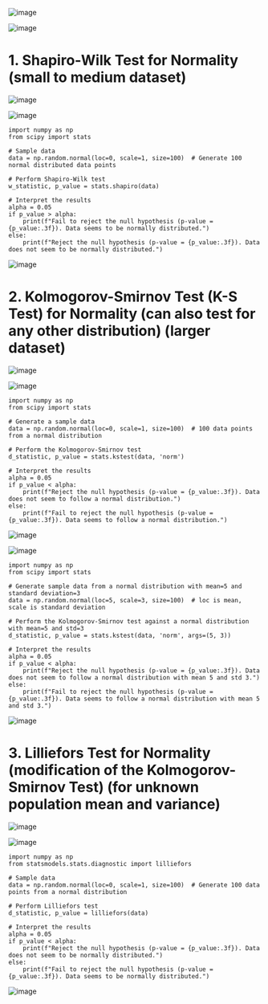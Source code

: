 ![image](https://github.com/yangshiteng/Data-Science-Learning-Path/assets/60442877/2eb0a29b-5744-4ed5-a1dc-e4d21e52f9b1)

![image](https://github.com/yangshiteng/Data-Science-Learning-Path/assets/60442877/c960db93-4776-49fb-a557-69b1ba2aa1f0)

# 1. Shapiro-Wilk Test for Normality (small to medium dataset)

![image](https://github.com/yangshiteng/Data-Science-Learning-Path/assets/60442877/5c2ce78a-b8ca-404f-9ff2-af5e542f5231)

![image](https://github.com/yangshiteng/Data-Science-Learning-Path/assets/60442877/57d4a7e5-a2e5-4f58-8af5-536479d01c72)

    import numpy as np
    from scipy import stats
    
    # Sample data
    data = np.random.normal(loc=0, scale=1, size=100)  # Generate 100 normal distributed data points
    
    # Perform Shapiro-Wilk test
    w_statistic, p_value = stats.shapiro(data)
    
    # Interpret the results
    alpha = 0.05
    if p_value > alpha:
        print(f"Fail to reject the null hypothesis (p-value = {p_value:.3f}). Data seems to be normally distributed.")
    else:
        print(f"Reject the null hypothesis (p-value = {p_value:.3f}). Data does not seem to be normally distributed.")

![image](https://github.com/yangshiteng/Data-Science-Learning-Path/assets/60442877/4acc34ec-bebf-40e1-9470-536b4b2db9ec)

# 2. Kolmogorov-Smirnov Test (K-S Test) for Normality (can also test for any other distribution) (larger dataset)

![image](https://github.com/yangshiteng/Data-Science-Learning-Path/assets/60442877/66ac63da-adde-4812-b1b9-a550e121dac9)

![image](https://github.com/yangshiteng/Data-Science-Learning-Path/assets/60442877/7576b0b8-fd4e-479d-b333-5b8246751da6)

    import numpy as np
    from scipy import stats
    
    # Generate a sample data
    data = np.random.normal(loc=0, scale=1, size=100)  # 100 data points from a normal distribution
    
    # Perform the Kolmogorov-Smirnov test
    d_statistic, p_value = stats.kstest(data, 'norm')
    
    # Interpret the results
    alpha = 0.05
    if p_value < alpha:
        print(f"Reject the null hypothesis (p-value = {p_value:.3f}). Data does not seem to follow a normal distribution.")
    else:
        print(f"Fail to reject the null hypothesis (p-value = {p_value:.3f}). Data seems to follow a normal distribution.")

![image](https://github.com/yangshiteng/Data-Science-Learning-Path/assets/60442877/310a5b58-836c-46dc-aebe-324dc5d2a7ae)

![image](https://github.com/yangshiteng/Data-Science-Learning-Path/assets/60442877/4af0f950-dcbc-4390-a21c-7db5e9cc4518)

    import numpy as np
    from scipy import stats
    
    # Generate sample data from a normal distribution with mean=5 and standard deviation=3
    data = np.random.normal(loc=5, scale=3, size=100)  # loc is mean, scale is standard deviation
    
    # Perform the Kolmogorov-Smirnov test against a normal distribution with mean=5 and std=3
    d_statistic, p_value = stats.kstest(data, 'norm', args=(5, 3))
    
    # Interpret the results
    alpha = 0.05
    if p_value < alpha:
        print(f"Reject the null hypothesis (p-value = {p_value:.3f}). Data does not seem to follow a normal distribution with mean 5 and std 3.")
    else:
        print(f"Fail to reject the null hypothesis (p-value = {p_value:.3f}). Data seems to follow a normal distribution with mean 5 and std 3.")

![image](https://github.com/yangshiteng/Data-Science-Learning-Path/assets/60442877/1ecff293-5bb5-4bdd-9a7f-137509a1e278)

# 3. Lilliefors Test for Normality (modification of the Kolmogorov-Smirnov Test) (for unknown population mean and variance)

![image](https://github.com/yangshiteng/Data-Science-Learning-Path/assets/60442877/0317d6a2-e766-41af-b134-ae77e7c0e171)

![image](https://github.com/yangshiteng/Data-Science-Learning-Path/assets/60442877/47b16435-bacd-455b-943e-1237f0c8e59f)

    import numpy as np
    from statsmodels.stats.diagnostic import lilliefors
    
    # Sample data
    data = np.random.normal(loc=0, scale=1, size=100)  # Generate 100 data points from a normal distribution
    
    # Perform Lilliefors test
    d_statistic, p_value = lilliefors(data)
    
    # Interpret the results
    alpha = 0.05
    if p_value < alpha:
        print(f"Reject the null hypothesis (p-value = {p_value:.3f}). Data does not seem to be normally distributed.")
    else:
        print(f"Fail to reject the null hypothesis (p-value = {p_value:.3f}). Data seems to be normally distributed.")

![image](https://github.com/yangshiteng/Data-Science-Learning-Path/assets/60442877/57824c7b-8f77-450f-a807-302bc0ad40f7)


